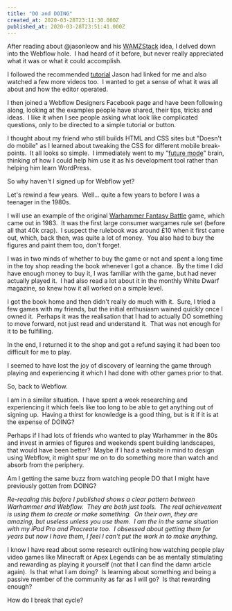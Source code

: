 ```yaml
---
title: "DO and DOING"
created_at: 2020-03-28T23:11:30.000Z
published_at: 2020-03-28T23:51:41.000Z
---
```

After reading about @jasonleow and his [WAMZStack](https://cowriters.app/words/the-tech-stack-for-nocode-the-wamzstack-382745e74341a2b594) idea, I delved down into the Webflow hole.  I had heard of it before, but never really appreciated what it was or what it could accomplish.

I followed the recommended [tutorial](https://www.youtube.com/playlist?list=PL23ZvcdS3XPINPbP6y06tcLY_rZLi8euf) Jason had linked for me and also watched a few more videos too.  I wanted to get a sense of what it was all about and how the editor operated.

I then joined a Webflow Designers Facebook page and have been following along, looking at the examples people have shared, their tips, tricks and ideas.  I like it when I see people asking what look like complicated questions, only to be directed to a simple tutorial or button.

I thought about my friend who still builds HTML and CSS sites but "Doesn't do mobile" as I learned about tweaking the CSS for different mobile break-points.  It all looks so simple.  I immediately went to my "[future mode](https://cowriters.app/words/future-mode-382855e749d293aa81)" brain, thinking of how I could help him use it as his development tool rather than helping him learn WordPress.

So why haven't I signed up for Webflow yet?

Let's rewind a few years.  Well... quite a few years to before I was a teenager in the 1980s.

I will use an example of the original [Warhammer Fantasy Battle](https://www.boardgamegeek.com/boardgame/4192/warhammer-mass-combat-fantasy-roleplaying-game-1st) game, which came out in 1983.  It was the first large consumer wargames rule set (before all that 40k crap).  I suspect the rulebook was around £10 when it first came out, which, back then, was quite a lot of money.  You also had to buy the figures and paint them too, don't forget.

I was in two minds of whether to buy the game or not and spent a long time in the toy shop reading the book whenever I got a chance.  By the time I did have enough money to buy it, I was familiar with the game, but had never actually played it.  I had also read a lot about it in the monthly White Dwarf magazine, so knew how it all worked on a simple level.

I got the book home and then didn't really do much with it.  Sure, I tried a few games with my friends, but the initial enthusiasm wained quickly once I owned it.  Perhaps it was the realisation that I had to actually DO something to move forward, not just read and understand it.  That was not enough for it to be fulfilling.

In the end, I returned it to the shop and got a refund saying it had been too difficult for me to play.

I seemed to have lost the joy of discovery of learning the game through playing and experiencing it which I had done with other games prior to that.

So, back to Webflow.

I am in a similar situation.  I have spent a week researching and experiencing it which feels like too long to be able to get anything out of signing up.  Having a thirst for knowledge is a good thing, but is it if it is at the expense of DOING?

Perhaps if I had lots of friends who wanted to play Warhammer in the 80s and invest in armies of figures and weekends spent building landscapes, that would have been better?  Maybe if I had a website in mind to design using Webflow, it might spur me on to do something more than watch and absorb from the periphery.

Am I getting the same buzz from watching people DO that I might have previously gotten from DOING?

_Re-reading this before I published shows a clear pattern between Warhammer and Webflow.  They are both just tools.  The real achievement is using them to create or make something.  On their own, they are amazing, but useless unless you use them.  I am the in the same situation with my iPad Pro and Procreate too.  I obsessed about getting them for years but now I have them, I feel I can't put the work in to make anything._

I know I have read about some research outlining how watching people play video games like Minecraft or Apex Legends can be as mentally stimulating and rewarding as playing it yourself (not that I can find the damn article again).  Is that what I am doing?  Is learning about something and being a passive member of the community as far as I will go?  Is that rewarding enough?

How do I break that cycle?
